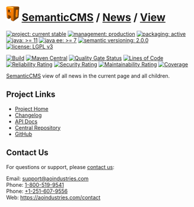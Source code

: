 # [<img src="ao-logo.png" alt="AO Logo" width="35" height="40">](https://github.com/ao-apps) [SemanticCMS](https://github.com/ao-apps/semanticcms) / [News](https://github.com/ao-apps/semanticcms-news) / [View](https://github.com/ao-apps/semanticcms-news-view)

[![project: current stable](https://semanticcms.com/ao-badges/project-current-stable.svg)](https://aoindustries.com/life-cycle#project-current-stable)
[![management: production](https://semanticcms.com/ao-badges/management-production.svg)](https://aoindustries.com/life-cycle#management-production)
[![packaging: active](https://semanticcms.com/ao-badges/packaging-active.svg)](https://aoindustries.com/life-cycle#packaging-active)  
[![java: &gt;= 11](https://semanticcms.com/ao-badges/java-11.svg)](https://docs.oracle.com/en/java/javase/11/)
[![java ee: &gt;= 7](https://semanticcms.com/ao-badges/javaee-7.svg)](https://docs.oracle.com/javaee/7/)
[![semantic versioning: 2.0.0](https://semanticcms.com/ao-badges/semver-2.0.0.svg)](https://semver.org/spec/v2.0.0.html)
[![license: LGPL v3](https://semanticcms.com/ao-badges/license-lgpl-3.0.svg)](https://www.gnu.org/licenses/lgpl-3.0)

[![Build](https://github.com/ao-apps/semanticcms-news-view/workflows/Build/badge.svg?branch=1.x)](https://github.com/ao-apps/semanticcms-news-view/actions?query=workflow%3ABuild)
[![Maven Central](https://maven-badges.herokuapp.com/maven-central/com.semanticcms/semanticcms-news-view/badge.svg)](https://maven-badges.herokuapp.com/maven-central/com.semanticcms/semanticcms-news-view)
[![Quality Gate Status](https://sonarcloud.io/api/project_badges/measure?branch=1.x&project=com.semanticcms%3Asemanticcms-news-view&metric=alert_status)](https://sonarcloud.io/dashboard?branch=1.x&id=com.semanticcms%3Asemanticcms-news-view)
[![Lines of Code](https://sonarcloud.io/api/project_badges/measure?branch=1.x&project=com.semanticcms%3Asemanticcms-news-view&metric=ncloc)](https://sonarcloud.io/component_measures?branch=1.x&id=com.semanticcms%3Asemanticcms-news-view&metric=ncloc)  
[![Reliability Rating](https://sonarcloud.io/api/project_badges/measure?branch=1.x&project=com.semanticcms%3Asemanticcms-news-view&metric=reliability_rating)](https://sonarcloud.io/component_measures?branch=1.x&id=com.semanticcms%3Asemanticcms-news-view&metric=Reliability)
[![Security Rating](https://sonarcloud.io/api/project_badges/measure?branch=1.x&project=com.semanticcms%3Asemanticcms-news-view&metric=security_rating)](https://sonarcloud.io/component_measures?branch=1.x&id=com.semanticcms%3Asemanticcms-news-view&metric=Security)
[![Maintainability Rating](https://sonarcloud.io/api/project_badges/measure?branch=1.x&project=com.semanticcms%3Asemanticcms-news-view&metric=sqale_rating)](https://sonarcloud.io/component_measures?branch=1.x&id=com.semanticcms%3Asemanticcms-news-view&metric=Maintainability)
[![Coverage](https://sonarcloud.io/api/project_badges/measure?branch=1.x&project=com.semanticcms%3Asemanticcms-news-view&metric=coverage)](https://sonarcloud.io/component_measures?branch=1.x&id=com.semanticcms%3Asemanticcms-news-view&metric=Coverage)

[SemanticCMS](https://github.com/ao-apps/semanticcms) view of all news in the current page and all children.

## Project Links
* [Project Home](https://semanticcms.com/news/view/)
* [Changelog](https://semanticcms.com/news/view/changelog)
* [API Docs](https://semanticcms.com/news/view/apidocs/)
* [Central Repository](https://central.sonatype.com/artifact/com.semanticcms/semanticcms-news-view)
* [GitHub](https://github.com/ao-apps/semanticcms-news-view)

## Contact Us
For questions or support, please [contact us](https://aoindustries.com/contact):

Email: [support@aoindustries.com](mailto:support@aoindustries.com)  
Phone: [1-800-519-9541](tel:1-800-519-9541)  
Phone: [+1-251-607-9556](tel:+1-251-607-9556)  
Web: https://aoindustries.com/contact
